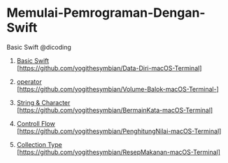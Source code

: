 # Memulai-Pemrograman-Dengan-Swift
Basic Swift @dicoding

1. <a href="https://github.com/yogithesymbian/Data-Diri-macOS-Terminal">Basic Swift <br>[https://github.com/yogithesymbian/Data-Diri-macOS-Terminal]</a>

2. <a href="https://github.com/yogithesymbian/Volume-Balok-macOS-Terminal-">operator <br>[https://github.com/yogithesymbian/Volume-Balok-macOS-Terminal-]</a>

3. <a href="https://github.com/yogithesymbian/Data-Diri-macOS-Terminal">String & Character <br>[https://github.com/yogithesymbian/BermainKata-macOS-Terminal]</a>

4. <a href="https://github.com/yogithesymbian/BermainKata-macOS-Terminal">Controll Flow <br>[https://github.com/yogithesymbian/PenghitungNilai-macOS-Terminal]</a>

5. <a href="https://github.com/yogithesymbian/ResepMakanan-macOS-Terminal">Collection Type <br>[https://github.com/yogithesymbian/ResepMakanan-macOS-Terminal]</a>
